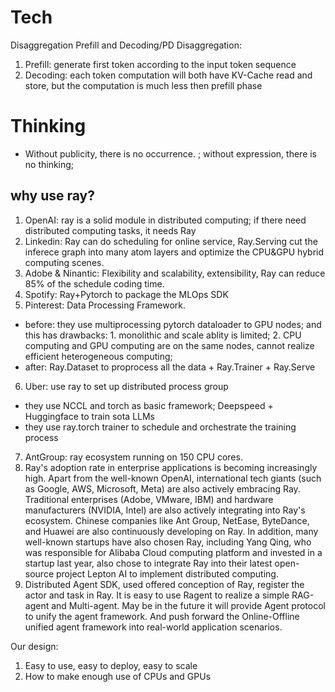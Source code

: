 # Tech
Disaggregation Prefill and Decoding/PD Disaggregation:
1. Prefill: generate first token according to the input token sequence
2. Decoding: each token computation will both have KV-Cache read and store, but the computation is much less then prefill phase




# Thinking
 - Without publicity, there is no occurrence. ; without expression, there is no thinking;


 ## why use ray?
1. OpenAI: ray is a solid module in distributed computing; if there need distributed computing tasks, it needs Ray
2. Linkedin: Ray can do scheduling for online service, Ray.Serving cut the inferece graph into many atom layers and optimize the CPU&GPU hybrid computing scenes.
3. Adobe & Ninantic: Flexibility and scalability, extensibility,  Ray can reduce 85% of the schedule coding time.
4. Spotify: Ray+Pytorch to package the MLOps SDK
5. Pinterest: Data Processing Framework. 
- before: they use multiprocessing pytorch dataloader to GPU nodes; and this has drawbacks: 1. monolithic and scale ablity is limited; 2. CPU computing and GPU computing are on the same nodes, cannot realize efficient heterogeneous computing; 
- after: Ray.Dataset to proprocess all the data + Ray.Trainer + Ray.Serve
6. Uber: use ray to set up distributed process group
 - they use NCCL and torch as basic framework; Deepspeed + Huggingface to train sota LLMs
 - they use ray.torch trainer to schedule and orchestrate the training process
7. AntGroup: ray ecosystem running on 150 CPU cores.
8. Ray's adoption rate in enterprise applications is becoming increasingly high. Apart from the well-known OpenAI, international tech giants (such as Google, AWS, Microsoft, Meta) are also actively embracing Ray. Traditional enterprises (Adobe, VMware, IBM) and hardware manufacturers (NVIDIA, Intel) are also actively integrating into Ray's ecosystem. Chinese companies like Ant Group, NetEase, ByteDance, and Huawei are also continuously developing on Ray. In addition, many well-known startups have also chosen Ray, including Yang Qing, who was responsible for Alibaba Cloud computing platform and invested in a startup last year, also chose to integrate Ray into their latest open-source project Lepton AI to implement distributed computing.
9. Distributed Agent SDK, used offered conception of Ray, register the actor and task in Ray. It is easy to use Ragent to realize a simple RAG-agent and Multi-agent. May be in the future it will provide Agent protocol to unify the agent framework. And push forward the Online-Offline unified agent framework into real-world application scenarios.



Our design:
1. Easy to use, easy to deploy, easy to scale
2. How to make enough use of CPUs and GPUs







